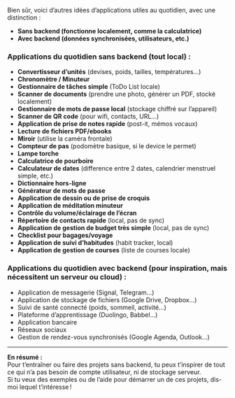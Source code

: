 Bien sûr, voici d’autres idées d’applications utiles au quotidien, avec une distinction :  
- **Sans backend (fonctionne localement, comme la calculatrice)**
- **Avec backend (données synchronisées, utilisateurs, etc.)**

### Applications du quotidien **sans backend** (tout local) :
- **Convertisseur d’unités** (devises, poids, tailles, températures…)
- **Chronomètre / Minuteur**
- **Gestionnaire de tâches simple** (ToDo List locale)
- **Scanner de documents** (prendre une photo, générer un PDF, stocké localement)
- **Gestionnaire de mots de passe local** (stockage chiffré sur l’appareil)
- **Scanner de QR code** (pour wifi, contacts, URL…)
- **Application de prise de notes rapide** (post-it, mémos vocaux)
- **Lecture de fichiers PDF/ebooks**
- **Miroir** (utilise la caméra frontale)
- **Compteur de pas** (podomètre basique, si le device le permet)
- **Lampe torche**
- **Calculatrice de pourboire**
- **Calculateur de dates** (difference entre 2 dates, calendrier menstruel simple, etc.)
- **Dictionnaire hors-ligne**
- **Générateur de mots de passe**
- **Application de dessin ou de prise de croquis**
- **Application de méditation minuteur**
- **Contrôle du volume/éclairage de l’écran**
- **Répertoire de contacts rapide** (local, pas de sync)
- **Application de gestion de budget très simple** (local, pas de sync)
- **Checklist pour bagages/voyage**
- **Application de suivi d’habitudes** (habit tracker, local)
- **Application de gestion de courses** (liste de courses locale)

### Applications du quotidien **avec backend** (pour inspiration, mais nécessitent un serveur ou cloud) :
- Application de messagerie (Signal, Telegram…)
- Application de stockage de fichiers (Google Drive, Dropbox…)
- Suivi de santé connecté (poids, sommeil, activité…)
- Plateforme d’apprentissage (Duolingo, Babbel…)
- Application bancaire
- Réseaux sociaux
- Gestion de rendez-vous synchronisés (Google Agenda, Outlook…)

---

**En résumé :**  
Pour t’entraîner ou faire des projets sans backend, tu peux t’inspirer de tout ce qui n’a pas besoin de compte utilisateur, ni de stockage serveur.  
Si tu veux des exemples ou de l’aide pour démarrer un de ces projets, dis-moi lequel t’intéresse !